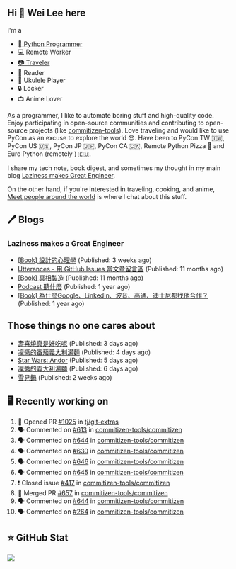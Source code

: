 ## Hi 👋 Wei Lee here

I'm a

* [🐍 Python Programmer](https://pycon-note.wei-lee.me/)
* 💻 Remote Worker
* [📷 Traveler](https://travlog.wei-lee.me/)
* 📖 Reader
* 🎵 Ukulele Player
* 🔒 Locker
* 📺 Anime Lover

As a programmer, I like to automate boring stuff and high-quality code. Enjoy participating in open-source communities and contributing to open-source projects (like [commitizen-tools](https://github.com/commitizen-tools)). Love traveling and would like to use PyCon as an excuse to explore the world 😎. Have been to PyCon TW 🇹🇼, PyCon US 🇺🇸, PyCon JP 🇯🇵, PyCon CA 🇨🇦, Remote Python Pizza 🍕 and Euro Python (remotely ) 🇪🇺.

I share my tech note, book digest, and sometimes my thought in my main blog [Laziness makes Great Engineer](https://blog.wei-lee.me/).

On the other hand, if you're interested in traveling, cooking, and anime, [Meet people around the world](https://travlog.wei-lee.me/) is where I chat about this stuff.

## 🖊️ Blogs

### Laziness makes a Great Engineer

* [[Book] 設計的心理學](https://blog.wei-lee.me/posts/book/2023/01/the-design-of-everyday-things) (Published: 3 weeks ago)
* [Utterances - 用 GitHub Issues 當文章留言區](https://blog.wei-lee.me/posts/tech/2022/02/use-github-issues-as-comment-system) (Published: 11 months ago)
* [[Book] 真相製造](https://blog.wei-lee.me/posts/book/2022/02/reality-is-business) (Published: 11 months ago)
* [Podcast 聽什麼](https://blog.wei-lee.me/posts/gossiping/2021/12/podcast-i-listen-to) (Published: 1 year ago)
* [[Book] 為什麼Google、LinkedIn、波音、高通、迪士尼都找他合作？](https://blog.wei-lee.me/posts/book/2021/12/pitch-anyting) (Published: 1 year ago)

## Those things no one cares about

* [壽喜燒真是好吃呢](https://travlog.wei-lee.me/posts/cook/2023/01/yuru-camp-inu-yama-s) (Published: 3 days ago)
* [凜醬的番茄義大利湯麵](https://travlog.wei-lee.me/posts/cook/2023/01/yuru-camp-rin-s-tomato-pasta) (Published: 4 days ago)
* [Star Wars: Andor](https://travlog.wei-lee.me/posts/review/2023/01/star-wars-andor) (Published: 5 days ago)
* [凜醬的義大利湯麵](https://travlog.wei-lee.me/posts/cook/2023/01/yuru-camp-rin-s-soup-pasta) (Published: 6 days ago)
* [雪見鍋](https://travlog.wei-lee.me/posts/cook/2023/01/misorenabe) (Published: 2 weeks ago)

## 🖥️ Recently working on

1. 💪 Opened PR [#1025](https://github.com/tj/git-extras/pull/1025) in [tj/git-extras](https://github.com/tj/git-extras)
2. 🗣 Commented on [#613](https://github.com/commitizen-tools/commitizen/issues/613) in [commitizen-tools/commitizen](https://github.com/commitizen-tools/commitizen)
3. 🗣 Commented on [#644](https://github.com/commitizen-tools/commitizen/issues/644) in [commitizen-tools/commitizen](https://github.com/commitizen-tools/commitizen)
4. 🗣 Commented on [#630](https://github.com/commitizen-tools/commitizen/issues/630) in [commitizen-tools/commitizen](https://github.com/commitizen-tools/commitizen)
5. 🗣 Commented on [#646](https://github.com/commitizen-tools/commitizen/issues/646) in [commitizen-tools/commitizen](https://github.com/commitizen-tools/commitizen)
6. 🗣 Commented on [#645](https://github.com/commitizen-tools/commitizen/issues/645) in [commitizen-tools/commitizen](https://github.com/commitizen-tools/commitizen)
7. ❗️ Closed issue [#417](https://github.com/commitizen-tools/commitizen/issues/417) in [commitizen-tools/commitizen](https://github.com/commitizen-tools/commitizen)
8. 🎉 Merged PR [#657](https://github.com/commitizen-tools/commitizen/pull/657) in [commitizen-tools/commitizen](https://github.com/commitizen-tools/commitizen)
9. 🗣 Commented on [#644](https://github.com/commitizen-tools/commitizen/issues/644) in [commitizen-tools/commitizen](https://github.com/commitizen-tools/commitizen)
10. 🗣 Commented on [#264](https://github.com/commitizen-tools/commitizen/issues/264) in [commitizen-tools/commitizen](https://github.com/commitizen-tools/commitizen)


## ⭐ GitHub Stat
[![](https://github-readme-stats.vercel.app/api?username=Lee-W&show_icons=true&hide_title=true)](https://github.com/anuraghazra/github-readme-stats)
